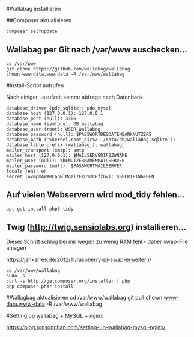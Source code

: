 #Wallabag installieren

##Composer aktualisieren

    composer selfupdate    

## Wallabag per Git nach /var/www auschecken...
    cd /var/www
    git clone https://github.com/wallabag/wallabag
    chown www-data.www-data -R /var/www/wallabag

#Install-Script aufrufen

Nach einiger Lasufzeit kommt abfrage nach Datenbank

    database_driver (pdo_sqlite): pdo_mysql
    database_host (127.0.0.1): 127.0.0.1
    database_port (null): 3306
    database_name (symfony): DB_wallabag
    database_user (root): USER_wallabag
    database_password (null): $PASSWORTDESDATENBANKNUTZERS
    database_path ('%kernel.root_dir%/../data/db/wallabag.sqlite'):
    database_table_prefix (wallabag_): wallabag_
    mailer_transport (smtp): smtp
    mailer_host (127.0.0.1): $MAILSERVERIPBZWNAME
    mailer_user (null): $bENUTZERNAMENMAILSERVER
    mailer_password (null): $PASSWORTMAILSERVER
    locale (en): en
    secret (ovmpmAWXRCabNlMgzlzFXDYmCFfzGv): $SECRTEINGEBEN


## Auf vielen Webservern wird mod_tidy fehlen...
    apt-get install php5-tidy

## Twig (http://twig.sensiolabs.org) installieren...

Dieser Schritt schlug bei mir wegen zu wenig RAM fehl - daher swap-File anlegen

https://jankarres.de/2012/11/raspberry-pi-swap-erweitern/

    cd /var/www/wallabag
    sudo -s
    curl -s http://getcomposer.org/installer | php
    php composer.phar install





#Wallagbag aktualisieren
    cd /var/www/wallabag
    git pull
    chown www-data.www-data -R /var/www/wallabag

#Setting up wallabag + MySQL + nginx

https://blog.ronsonchan.com/setting-up-wallabag-mysql-nginx/
